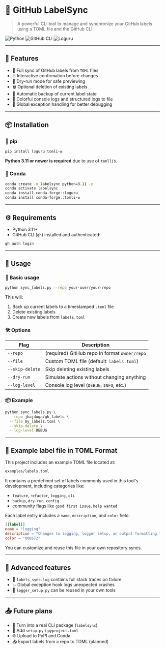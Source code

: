 

# 🎯 GitHub LabelSync

> A powerful CLI tool to manage and synchronize your GitHub labels using a TOML file and the GitHub CLI.

![Python](https://img.shields.io/badge/Python-3.11+-blue)
![GitHub CLI](https://img.shields.io/badge/gh--cli-required-red)
![Loguru](https://img.shields.io/badge/logging-loguru-green)

---

## 🚀 Features

- 🔄 Full sync of GitHub labels from `TOML` files
- 🔥 Interactive confirmation before changes
- 🧪 Dry-run mode for safe previewing
- 🗑️ Optional deletion of existing labels
- 🧾 Automatic backup of current label state
- 🎨 Colorful console logs and structured logs to file
- 🧠 Global exception handling for better debugging

---

## 📦 Installation

### 🐍 pip

```bash
pip install loguru tomli-w
````

**Python 3.11 or newer is required** due to use of `tomllib`.

### 🐍 Conda

```bash
conda create -n labelsync python=3.11 -y
conda activate labelsync
conda install conda-forge::loguru
conda install conda-forge::tomli-w
```


---

## ⚙️ Requirements

* Python 3.11+
* GitHub CLI (`gh`) installed and authenticated:

```bash
gh auth login
```

---

## 📝 Usage

### 🧪 Basic usage

```bash
python sync_labels.py --repo your-user/your-repo
```

This will:

1. Back up current labels to a timestamped `.toml` file
2. Delete existing labels
3. Create new labels from `labels.toml`

### 🛠 Options

| Flag            | Description                                   |
| --------------- | --------------------------------------------- |
| `--repo`        | (required) GitHub repo in format `owner/repo` |
| `--file`        | Custom TOML file (default: `labels.toml`)     |
| `--skip-delete` | Skip deleting existing labels                 |
| `--dry-run`     | Simulate actions without changing anything    |
| `--log-level`   | Console log level (`DEBUG`, `INFO`, etc.)     |

### 📦 Example

```bash
python sync_labels.py \
  --repo jhajduga/gh_labels \
  --file my_labels.toml \
  --skip-delete \
  --log-level DEBUG
```

---

## 📄 Example label file in TOML Format

This project includes an example TOML file located at:

```bash
examples/labels.toml
````

It contains a predefined set of labels commonly used in this tool's development, including categories like:

* `feature`, `refactor`, `logging`, `cli`
* `backup`, `dry-run`, `config`
* community flags like `good first issue`, `help wanted`

Each label entry includes a `name`, `description`, and `color` field.

```toml
[[label]]
name = "logging"
description = "Changes to logging, logger setup, or output formatting."
color = "008672"
```

You can customize and reuse this file in your own repository syncs.


---

## 🧠 Advanced features

* 📁 `labels_sync.log` contains full stack traces on failure
* 💥 Global exception hook logs unexpected crashes
* 💅 `logger_setup.py` can be reused in your own tools

---

## 📤 Future plans

* 🧰 Turn into a real CLI package (`labelsync`)
* 🐍 Add `setup.py` / `pyproject.toml`
* 🌐 Upload to PyPI and Conda
* 📤 Export labels from a repo to TOML (planned)

